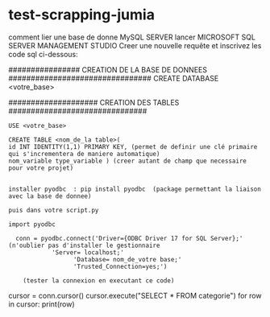 # test-scrapping-jumia

comment lier une base de donne MySQL SERVER
 lancer MICROSOFT SQL SERVER MANAGEMENT STUDIO
  Creer une nouvelle requête et inscrivez les code sql ci-dessous:
  
  
  ################ CREATION DE LA BASE DE DONNEES ################################ 
     CREATE DATABASE <votre_base>
  
  #################### CREATION DES TABLES ###############################
  
    USE <votre_base>
    
    CREATE TABLE <nom_de_la table>(
    id INT IDENTITY(1,1) PRIMARY KEY, (permet de definir une clé primaire qui s'incrementera de maniere automatique)
    nom_variable type_variable ) (creer autant de champ que necessaire pour votre projet)
    
    
    installer pyodbc  : pip install pyodbc  (package permettant la liaison avec la base de donnee)
    
    puis dans votre script.py 
    
    import pyodbc
    
      conn = pyodbc.connect('Driver={ODBC Driver 17 for SQL Server};' (n'oublier pas d'installer le gestionnaire 
                'Server= localhost;'
                      'Database= nom_de_votre base;'
                      'Trusted_Connection=yes;')
                      
        (tester la connexion en executant ce code) 
cursor = conn.cursor()
cursor.execute("SELECT * FROM categorie")
for row in cursor:
    print(row)
